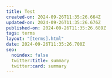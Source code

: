 ```yaml
---
title: Test
created-on: 2024-09-26T11:35:26.664Z
updated-on: 2024-09-26T11:35:26.676Z
published-on: 2024-09-26T11:35:26.689Z
tags: terms
layout: "[terms].html"
date: 2024-09-26T11:35:26.700Z
seo:
  noindex: false
  twitter:title: summary
  twitter:card: summary
---
```

